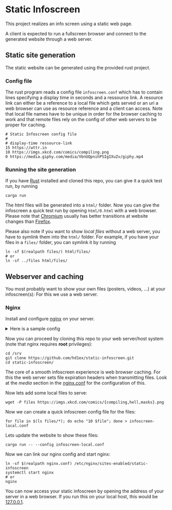 # Static Infoscreen

This project realizes an info screen using a static web page.

A client is expected to run a fullscreen browser and connect to the generated
website through a web server.

## Static site generation

The static website can be generated using the provided rust project.

### Config file

The rust program reads a config file `infoscreen.conf` which has to contain
lines specifying a display time in seconds and a ressource link. A resource link
can either be a reference to a local file which gets served or an uri a web
browser can use as resource reference and a client can access. Note that local
file names have to be unique in order for the browser caching to work and that
remote files rely on the config of other web servers to be proper for caching.

```
# Static Infoscreen config file
#
# display-time ressource-link
15 https://wttr.in
10 https://imgs.xkcd.com/comics/compiling.png
0 https://media.giphy.com/media/VbnUQpnihPSIgIXuZv/giphy.mp4 
```

### Running the site generation

If you have [Rust](https://www.rust-lang.org/) installed and cloned this repo,
you can give it a quick test run, by running
```shell
cargo run
```

The html files will be generated into a `html/` folder. Now you can give the
infoscreen a quick test run by opening `html/0.html` with a web browser. Please
note that [Chromium](https://www.chromium.org/) usually has better transitions
at website changes than [Firefox](https://www.mozilla.org/en-US/firefox).

Please also note if you want to show *local files* without a web server, you
have to symlink them into the `html/` folder. For example, if you have your
files in a `files/` folder, you can symlink it by running
```shell
ln -sf $(realpath files/) html/files/
# or
ln -sf ../files html/files/
```

## Webserver and caching

You most probably want to show your own files (posters, videos, ...) at your
infoscreen(s): For this we use a web server.

### Nginx
Install and configure [nginx](https://nginx.org/) on your server.
<details>
  <summary>Here is a sample config</summary>

```nginx
user http;
worker_processes auto;
worker_cpu_affinity auto;

events {
    multi_accept on;
    worker_connections 1024;
}

http {
    charset utf-8;
    sendfile on;
    tcp_nopush on;
    tcp_nodelay on;
    server_tokens off;
    log_not_found off;
    types_hash_max_size 4096;
    client_max_body_size 16M;

    # MIME
    include mime.types;
    default_type application/octet-stream;

    # logging
    access_log /var/log/nginx/access.log;
    error_log /var/log/nginx/error.log warn;

    # load configs
    include /etc/nginx/conf.d/*.conf;
    include /etc/nginx/sites-enabled/*;
}

```
</details>

Now you can proceed by cloning this repo to your web server/host system (note
that nginx requires **root** privileges):
```shell
cd /srv
git clone https://github.com/hd1ex/static-infoscreen.git
cd static-infoscreen/
```

The core of a smooth infoscreen experience is web browser caching. For this the
web server sets file expiration headers when transmitting files. Look at the
*media* section in the [nginx.conf](nginx.conf) for the configuration of this.

Now lets add some local files to serve:
```shell
wget -P files https://imgs.xkcd.com/comics/{compiling,hell,masks}.png
```

Now we can create a quick infoscreen config file for the files:
```shell
for file in $(ls files/*); do echo "10 $file"; done > infoscreen-local.conf
```

Lets update the website to show these files:
```shell
cargo run -- --config infoscreen-local.conf
```

Now we can link our nginx config and start nginx:
```shell
ln -sf $(realpath nginx.conf) /etc/nginx/sites-enabled/static-infoscreen
systemctl start nginx
# or
nginx
```

You can now access your static infoscreen by opening the address of your server
in a web browser. If you run this on your local host, this would be
[127.0.0.1](https://127.0.0.1/).
